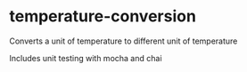 # temperature-conversion
Converts a unit of temperature to different unit of temperature

Includes unit testing with mocha and chai